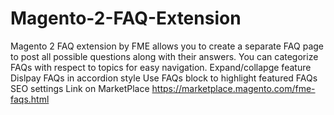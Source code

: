 # Magento-2-FAQ-Extension
Magento 2 FAQ extension by FME allows you to create a separate FAQ page to post all possible questions along with their answers.
You can categorize FAQs with respect to topics for easy navigation. 
Expand/collapge feature
Dislpay FAQs in accordion style
Use FAQs block to highlight featured FAQs
SEO settings
Link on MarketPlace https://marketplace.magento.com/fme-faqs.html
